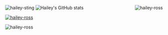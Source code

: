 ![hailey-sting](https://user-images.githubusercontent.com/26784904/166873662-4f3f6e5a-5d88-4000-bf6d-46b28c73725f.gif)
![Hailey's GitHub stats](https://github-readme-stats.vercel.app/api?username=hailey-ross&count_private=true&show_icons=true&theme=dracula&include_all_commits=true)<img align="right" src="https://github-readme-streak-stats.herokuapp.com/?user=hailey-ross&theme=dark" alt="hailey-ross" />
<p align="left"> <a href="https://github.com/ryo-ma/github-profile-trophy"><img src="https://github-profile-trophy.vercel.app/?username=hailey-ross" alt="hailey-ross" /></a> </p>
<p align="left"> <img src="https://komarev.com/ghpvc/?username=hailey-ross&label=Profile%20views&color=840eb6&style=plastic" alt="hailey-ross" /> </p>
